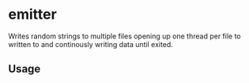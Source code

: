 # emitter

Writes random strings to multiple files opening up one thread per file to written to and continously writing data until exited.

## Usage

```lein deps
```

```lein clean, compile
```

```lein run -m emitter.core --files /tmp/file1,/tmp/file2 --delay 500
```